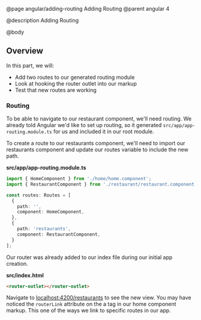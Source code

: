 @page angular/adding-routing Adding Routing
@parent angular 4

@description Adding Routing

@body

## Overview

In this part, we will:

- Add two routes to our generated routing module
- Look at hooking the router outlet into our markup
- Test that new routes are working

### Routing

To be able to navigate to our restaurant component, we'll need routing. We already told Angular we'd like to set up routing, so it generated `src/app/app-routing.module.ts` for us and included it in our root module.

To create a route to our restaurants component, we'll need to import our restaurants component and update our routes variable to include the new path.

__src/app/app-routing.module.ts__

```typescript
import { HomeComponent } from './home/home.component';
import { RestaurantComponent } from './restaurant/restaurant.component';

const routes: Routes = [
  {
    path: '',
    component: HomeComponent,
  },
  {
    path: 'restaurants',
    component: RestaurantComponent,
  }
];
```

Our router was already added to our index file during our initial app creation.

__src/index.html__
```html
<router-outlet></router-outlet>
```

Navigate to <a href="http://localhost:4200/restaurants" target="_blank">localhost:4200/restaurants</a> to see the new view. You may have noticed the ```routerLink``` attribute on the a tag in our home component markup. This one of the ways we link to specific routes in our app.